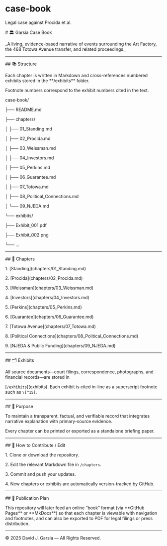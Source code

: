 # case-book

Legal case against Procida et al.



\# 🏛️ Garsia Case Book



\_A living, evidence-based narrative of events surrounding the Art Factory, the 468 Totowa Avenue transfer, and related proceedings.\_



---



\## 📚 Structure



Each chapter is written in Markdown and cross-references numbered exhibits stored in the \*\*/exhibits\*\* folder.  

Footnote numbers correspond to the exhibit numbers cited in the text.



case-book/

├── README.md

├── chapters/

│ ├── 01\_Standing.md

│ ├── 02\_Procida.md

│ ├── 03\_Weissman.md

│ ├── 04\_Investors.md

│ ├── 05\_Perkins.md

│ ├── 06\_Guarantee.md

│ ├── 07\_Totowa.md

│ ├── 08\_Political\_Connections.md

│ └── 09\_NJEDA.md

└── exhibits/

├── Exhibit\_001.pdf

├── Exhibit\_002.png

└── …





---



\## 📖 Chapters



1\. \[Standing](chapters/01\_Standing.md)  

2\. \[Procida](chapters/02\_Procida.md)  

3\. \[Weissman](chapters/03\_Weissman.md)  

4\. \[Investors](chapters/04\_Investors.md)  

5\. \[Perkins](chapters/05\_Perkins.md)  

6\. \[Guarantee](chapters/06\_Guarantee.md)  

7\. \[Totowa Avenue](chapters/07\_Totowa.md)  

8\. \[Political Connections](chapters/08\_Political\_Connections.md)  

9\. \[NJEDA \& Public Funding](chapters/09\_NJEDA.md)



---



\## 🗂️ Exhibits



All source documents—court filings, correspondence, photographs, and financial records—are stored in  

\[`/exhibits`](exhibits).  Each exhibit is cited in-line as a superscript footnote such as `\[^15]`.



---



\## 🧭 Purpose



To maintain a transparent, factual, and verifiable record that integrates narrative explanation with primary-source evidence.  

Every chapter can be printed or exported as a standalone briefing paper.



---



\## 🧩 How to Contribute / Edit



1\. Clone or download the repository.  

2\. Edit the relevant Markdown file in `/chapters`.  

3\. Commit and push your updates.  

4\. New chapters or exhibits are automatically version-tracked by GitHub.



---



\## 📰 Publication Plan



This repository will later feed an online “book” format (via \*\*GitHub Pages\*\* or \*\*MkDocs\*\*) so that each chapter is viewable with navigation and footnotes, and can also be exported to PDF for legal filings or press distribution.



---



© 2025 David J. Garsia — All Rights Reserved.



